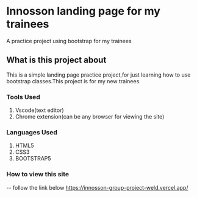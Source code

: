 # Innosson landing page for my trainees
A practice project using bootstrap for my trainees

## What is this project about
This is a simple landing page practice project,for just learning how to use bootstrap classes.This project is for my new trainees

### Tools Used
1) Vscode(text editor)
2) Chrome extension(can be any browser for viewing the site)

### Languages Used
1) HTML5
2) CSS3
3) BOOTSTRAP5

### How to view this site
-- follow the link below 
    https://innosson-group-project-weld.vercel.app/
